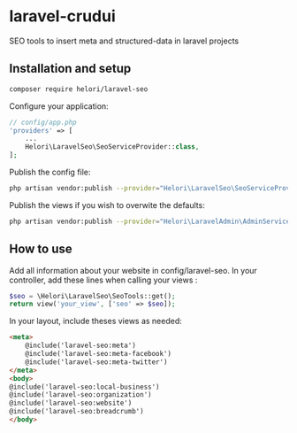 # laravel-crudui
SEO tools to insert meta and structured-data in laravel projects

## Installation and setup

```bash
composer require helori/laravel-seo
```

Configure your application:
```php
// config/app.php
'providers' => [
    ...
    Helori\LaravelSeo\SeoServiceProvider::class,
];
```
Publish the config file:
```bash
php artisan vendor:publish --provider="Helori\LaravelSeo\SeoServiceProvider" --tag="config"
```

Publish the views if you wish to overwite the defaults:
```bash
php artisan vendor:publish --provider="Helori\LaravelAdmin\AdminServiceProvider" --tag="views"
```

## How to use

Add all information about your website in config/laravel-seo.
In your controller, add these lines when calling your views :
```php
$seo = \Helori\LaravelSeo\SeoTools::get();
return view('your_view', ['seo' => $seo]);
```

In your layout, include theses views as needed:
```html
<meta>
	@include('laravel-seo:meta')
    @include('laravel-seo:meta-facebook')
    @include('laravel-seo:meta-twitter')
</meta>
<body>
@include('laravel-seo:local-business')
@include('laravel-seo:organization')
@include('laravel-seo:website')
@include('laravel-seo:breadcrumb')
</body>
```

